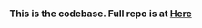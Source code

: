 ### This is the codebase. Full repo is at [Here](https://github.com/KiranGunathilaka/savitar_robot)
